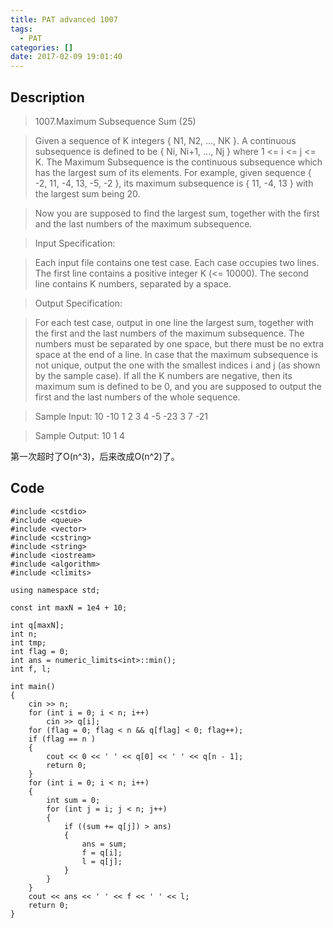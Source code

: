 ```yaml
---
title: PAT advanced 1007
tags:
  - PAT
categories: []
date: 2017-02-09 19:01:40
---
```


## Description

> 1007.Maximum Subsequence Sum (25)

> Given a sequence of K integers { N1, N2, ..., NK }. A continuous subsequence is defined to be { Ni, Ni+1, ..., Nj } where 1 <= i <= j <= K. The Maximum Subsequence is the continuous subsequence which has the largest sum of its elements. For example, given sequence { -2, 11, -4, 13, -5, -2 }, its maximum subsequence is { 11, -4, 13 } with the largest sum being 20.

> Now you are supposed to find the largest sum, together with the first and the last numbers of the maximum subsequence.

> Input Specification:

> Each input file contains one test case. Each case occupies two lines. The first line contains a positive integer K (<= 10000). The second line contains K numbers, separated by a space.

> Output Specification:

> For each test case, output in one line the largest sum, together with the first and the last numbers of the maximum subsequence. The numbers must be separated by one space, but there must be no extra space at the end of a line. In case that the maximum subsequence is not unique, output the one with the smallest indices i and j (as shown by the sample case). If all the K numbers are negative, then its maximum sum is defined to be 0, and you are supposed to output the first and the last numbers of the whole sequence.

> Sample Input:
10
-10 1 2 3 4 -5 -23 3 7 -21

>Sample Output:
10 1 4

第一次超时了O(n^3)，后来改成O(n^2)了。

## Code

```
#include <cstdio>
#include <queue>
#include <vector>
#include <cstring>
#include <string>
#include <iostream>
#include <algorithm>
#include <climits>

using namespace std;

const int maxN = 1e4 + 10;

int q[maxN];
int n;
int tmp;
int flag = 0;
int ans = numeric_limits<int>::min();
int f, l;

int main()
{
	cin >> n;
	for (int i = 0; i < n; i++)
		cin >> q[i];
	for (flag = 0; flag < n && q[flag] < 0; flag++);
	if (flag == n )
	{
		cout << 0 << ' ' << q[0] << ' ' << q[n - 1];
		return 0;
	}
	for (int i = 0; i < n; i++)
	{
		int sum = 0;
		for (int j = i; j < n; j++)
		{
			if ((sum += q[j]) > ans)
			{
				ans = sum;
				f = q[i];
				l = q[j];
			}
		}
	}
	cout << ans << ' ' << f << ' ' << l;
	return 0;
}
```